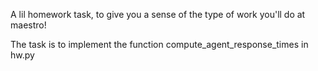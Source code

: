 A lil homework task, to give you a sense of the type of work you'll do at maestro!

The task is to implement the function compute_agent_response_times in hw.py
